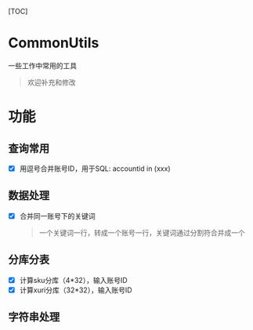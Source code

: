 [TOC]

# CommonUtils

一些工作中常用的工具
>欢迎补充和修改

# 功能

##  查询常用
- [x] 用逗号合并账号ID，用于SQL: accountid in (xxx) 


## 数据处理
- [x] 合并同一账号下的关键词
    >一个关键词一行，转成一个账号一行，关键词通过分割符合并成一个

## 分库分表
- [x] 计算sku分库（4*32），输入账号ID
- [x] 计算xuri分库（32*32），输入账号ID

## 字符串处理
